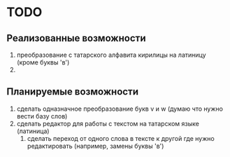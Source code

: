 # TODO

## Реализованные возможности
1. преобразование с татарского алфавита кирилицы на латиницу (кроме буквы 'в')
2. 

## Планируемые возможности
1. сделать одназначное преобразование букв v и w (думаю что нужно вести базу слов)
2. сделать редактор для работы с текстом на татарском языке (латиница)
    1. сделать переход от одного слова в тексте к другой где нужно редактировать (например, замены буквы 'в')


